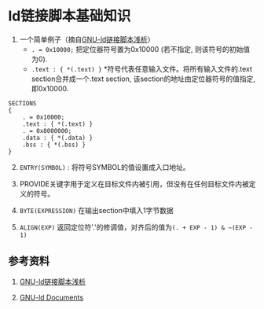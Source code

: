 # ld链接脚本基础知识

1. 一个简单例子（摘自[GNU-ld链接脚本浅析](https://blog.csdn.net/yili_xie/article/details/5692007)）
    * `. = 0x10000;` 把定位器符号置为0x10000 (若不指定, 则该符号的初始值为0).
    * `.text : { *(.text) }` \*符号代表任意输入文件。将所有输入文件的.text section合并成一个.text section, 该section的地址由定位器符号的值指定, 即0x10000.

```
SECTIONS
{
    . = 0x10000;
    .text : { *(.text) }
    . = 0x8000000;
    .data : { *(.data) }
    .bss : { *(.bss) }
}
```

2. `ENTRY(SYMBOL)` : 将符号SYMBOL的值设置成入口地址。

3. PROVIDE关键字用于定义在目标文件内被引用，但没有在任何目标文件内被定义的符号。

4. `BYTE(EXPRESSION)` 在输出section中填入1字节数据

5. `ALIGN(EXP)`  返回定位符'.'的修调值，对齐后的值为`(. + EXP - 1) & ~(EXP - 1)`

## 参考资料

1. [GNU-ld链接脚本浅析](https://blog.csdn.net/yili_xie/article/details/5692007)

2. [GNU-ld Documents](https://sourceware.org/binutils/docs/ld/)
